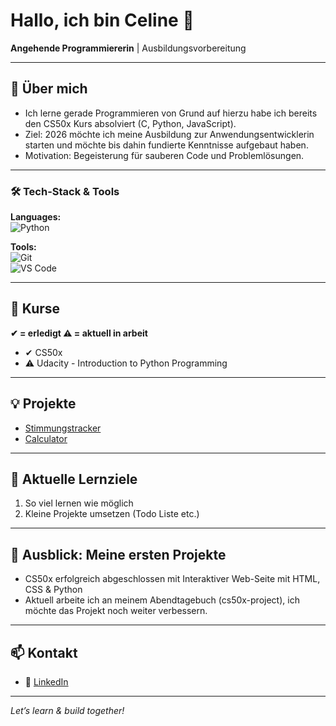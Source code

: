 # Hallo, ich bin Celine 👋
**Angehende Programmiererin** | Ausbildungsvorbereitung

---

## 🚀 Über mich
- Ich lerne gerade Programmieren von Grund auf hierzu habe ich bereits den CS50x Kurs absolviert (C, Python, JavaScript).  
- Ziel: 2026 möchte ich meine Ausbildung zur Anwendungsentwicklerin starten und möchte bis dahin fundierte Kenntnisse aufgebaut haben.  
- Motivation: Begeisterung für sauberen Code und Problemlösungen.

---

### 🛠 Tech-Stack & Tools
**Languages:**  
![Python](https://img.shields.io/badge/Python-3776AB?logo=python&logoColor=white)  

**Tools:**  
![Git](https://img.shields.io/badge/Git-F05032?logo=git&logoColor=white)  
![VS Code](https://img.shields.io/badge/VSCode-007ACC?logo=visual-studio-code&logoColor=white)  


---

## 📖 Kurse 
**✔ = erledigt ⚠️ = aktuell in arbeit**

- ✔ CS50x
- ⚠️ Udacity - Introduction to Python Programming

---

## 💡 Projekte
- [Stimmungstracker](https://github.com/Keszamol/cs50x-project)
- [Calculator](https://github.com/Keszamol/tkinter_calculator)

---

## 📅 Aktuelle Lernziele
1. So viel lernen wie möglich
2. Kleine Projekte umsetzen (Todo Liste etc.)

---

## 📂 Ausblick: Meine ersten Projekte 
- CS50x erfolgreich abgeschlossen mit Interaktiver Web-Seite mit HTML, CSS & Python
- Aktuell arbeite ich an meinem Abendtagebuch (cs50x-project), ich möchte das Projekt noch weiter verbessern. 

---

## 📫 Kontakt 
- 🔗 [LinkedIn](https://www.linkedin.com/in/celine-maloszek)

---

*Let’s learn & build together!*

